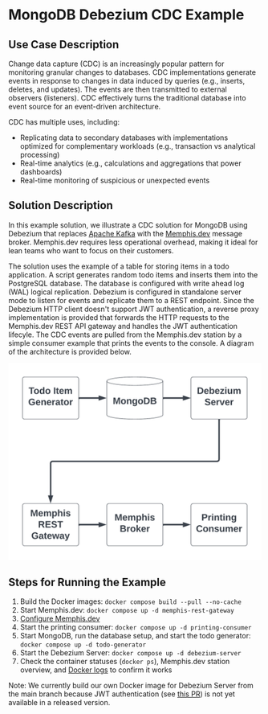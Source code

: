 # MongoDB Debezium CDC Example

## Use Case Description
Change data capture (CDC) is an increasingly popular pattern for monitoring
granular changes to databases. CDC implementations generate events in response
to changes in data induced by queries (e.g., inserts, deletes, and updates).
The events are then transmitted to external observers (listeners).  CDC effectively
turns the traditional database into event source for an event-driven architecture.

CDC has multiple uses, including:

* Replicating data to secondary databases with implementations optimized for complementary workloads (e.g., transaction vs analytical processing)
* Real-time analytics (e.g., calculations and aggregations that power dashboards)
* Real-time monitoring of suspicious or unexpected events

## Solution Description
In this example solution, we illustrate a CDC solution for MongoDB using Debezium that
replaces [Apache Kafka](https://kafka.apache.org/) with the [Memphis.dev](https://github.com/memphisdev/memphis)
message broker.  Memphis.dev requires less operational overhead, making it ideal for lean
teams who want to focus on their customers.

The solution uses the example of a table for storing items in a todo application.  A script
generates random todo items and inserts them into the PostgreSQL database.  The database is
configured with write ahead log (WAL) logical replication.  Debezium is configured in standalone
server mode to listen for events and replicate them to a REST endpoint.  Since the Debezium
HTTP client doesn't support JWT authentication, a reverse proxy implementation is provided that
forwards the HTTP requests to the Memphis.dev REST API gateway and handles the JWT authentication
lifecyle.  The CDC events are pulled from the Memphis.dev station by a simple consumer example
that prints the events to the console.  A diagram of the architecture is provided below.

![Solution architecture diagram](docs/solution_architecture.png)

## Steps for Running the Example

1. Build the Docker images:
   `docker compose build --pull --no-cache`
1. Start Memphis.dev:
   `docker compose up -d memphis-rest-gateway`
1. [Configure Memphis.dev](docs/setup_memphis.md)
1. Start the printing consumer:
   `docker compose up -d printing-consumer`
1. Start MongoDB, run the database setup, and start the todo generator:
   `docker compose up -d todo-generator`
1. Start the Debezium Server:
   `docker compose up -d debezium-server`
1. Check the container statuses (`docker ps`), Memphis.dev station overview, and [Docker logs](docs/inspect_logs.md) to confirm it works

Note: We currently build our own Docker image for Debezium Server from the main branch because JWT authentication (see [this PR](https://github.com/debezium/debezium-server/pull/20)) is not yet available in a released version.

